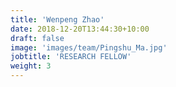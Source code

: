 ```yaml
---
title: 'Wenpeng Zhao'
date: 2018-12-20T13:44:30+10:00
draft: false
image: 'images/team/Pingshu_Ma.jpg'
jobtitle: 'RESEARCH FELLOW'
weight: 3
---
```


